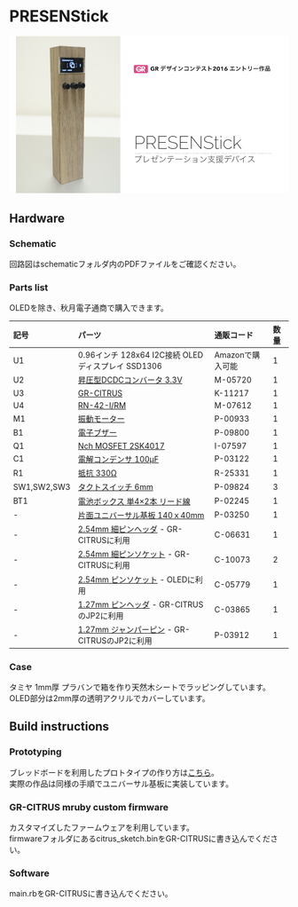 # PRESENStick
![PRESENStick](https://github.com/takjn/presenstick/raw/master/pictures/PRESENStick.jpg)

## Hardware
### Schematic
回路図はschematicフォルダ内のPDFファイルをご確認ください。

### Parts list
OLEDを除き、秋月電子通商で購入できます。

|記号 |パーツ	                                               　　　|通販コード |数量|
|:---|:----------------------------------------------------------|:----------------|:-------|
|U1  |0.96インチ 128x64 I2C接続 OLEDディスプレイ SSD1306               |Amazonで購入可能   |1       |
|U2  |[昇圧型DCDCコンバータ 3.3V](http://akizukidenshi.com/catalog/g/gM-05720/) |M-05720 |1       |
|U3  |[GR-CITRUS](http://akizukidenshi.com/catalog/g/gK-11217/)  |K-11217 |1       |
|U4  |[RN-42-I/RM](http://akizukidenshi.com/catalog/g/gM-07612/) |M-07612 |1       |
|M1  |[振動モーター](http://akizukidenshi.com/catalog/g/gP-00933/) |P-00933 |1       |
|B1  |[電子ブザー](http://akizukidenshi.com/catalog/g/gP-09800/)  |P-09800 |1       |
|Q1  |[Nch MOSFET 2SK4017](http://akizukidenshi.com/catalog/g/gI-07597/)  |I-07597 |1       |
|C1  |[電解コンデンサ 100μF](http://akizukidenshi.com/catalog/g/gP-03122/)  |P-03122 |1       |
|R1  |[抵抗 330Ω](http://akizukidenshi.com/catalog/g/gR-25331/)  |R-25331 |1       |
|SW1,SW2,SW3    |[タクトスイッチ 6mm](http://akizukidenshi.com/catalog/g/gP-09824/)  |P-09824 |3       |
|BT1 |[電池ボックス 単4×2本 リード線](http://akizukidenshi.com/catalog/g/gP-02245/)  |P-02245 |1       |
|-   |[片面ユニバーサル基板 140ｘ40mm](http://akizukidenshi.com/catalog/g/gP-03250/)  |P-03250 |1       |
|-   |[2.54mm 細ピンヘッダ](http://akizukidenshi.com/catalog/g/gC-06631/) - GR-CITRUSに利用 |C-06631 |1 |
|-   |[2.54mm 細ピンソケット](http://akizukidenshi.com/catalog/g/gC-10073/) - GR-CITRUSに利用|C-10073 |2 |
|-   |[2.54mm ピンソケット](http://akizukidenshi.com/catalog/g/gC-05779/) - OLEDに利用|C-05779 |1 |
|-   |[1.27mm ピンヘッダ](http://akizukidenshi.com/catalog/g/gC-03865/) - GR-CITRUSのJP2に利用 |C-03865 |1       |
|-   |[1.27mm ジャンパーピン](http://akizukidenshi.com/catalog/g/gP-03912/) - GR-CITRUSのJP2に利用 |P-03912 |1       |

### Case
タミヤ 1mm厚 プラバンで箱を作り天然木シートでラッピングしています。  
OLED部分は2mm厚の透明アクリルでカバーしています。   

## Build instructions
### Prototyping
ブレッドボードを利用したプロトタイプの作り方は[こちら](https://github.com/takjn/presenstick/wiki/Prototyping)。  
実際の作品は同様の手順でユニバーサル基板に実装しています。

### GR-CITRUS mruby custom firmware
カスタマイズしたファームウェアを利用しています。  
firmwareフォルダにあるcitrus_sketch.binをGR-CITRUSに書き込んでください。

### Software
main.rbをGR-CITRUSに書き込んでください。
